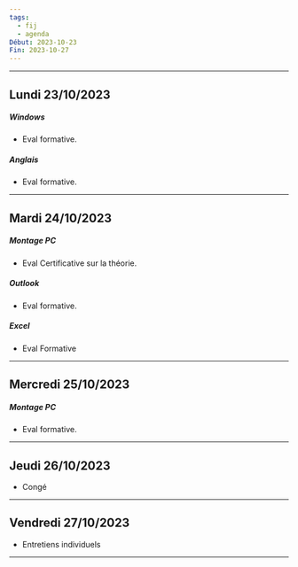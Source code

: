 ```yaml
---
tags:
  - fij
  - agenda
Début: 2023-10-23
Fin: 2023-10-27
---
```

---
## Lundi 23/10/2023
##### Windows
- Eval formative.
##### Anglais
- Eval formative.
---

## Mardi 24/10/2023
##### Montage PC
- Eval Certificative sur la théorie.
##### Outlook
- Eval formative.
##### Excel
- Eval  Formative

---

## Mercredi 25/10/2023
##### Montage PC
- Eval formative.

---

## Jeudi 26/10/2023
- Congé

---

## Vendredi 27/10/2023
- Entretiens individuels

---

